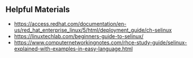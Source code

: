 ## Helpful Materials
- https://access.redhat.com/documentation/en-us/red_hat_enterprise_linux/5/html/deployment_guide/ch-selinux
- https://linuxtechlab.com/beginners-guide-to-selinux/
- https://www.computernetworkingnotes.com/rhce-study-guide/selinux-explained-with-examples-in-easy-language.html
